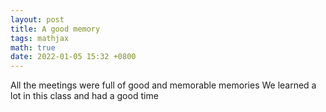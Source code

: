 ```yaml
---
layout: post
title: A good memory
tags: mathjax
math: true
date: 2022-01-05 15:32 +0800
---
```

All the meetings were full of good and memorable memories We learned a lot in this class and had a good time

<!-- An inline math: \\\(E=mc^2\\\).

A display math:

$$
i\hbar \frac{\partial \Psi}{\partial t} = -\frac{\hbar^2}{2m}
\frac{\partial^2 \Psi}{\partial x^2} + V \Psi
$$ -->
